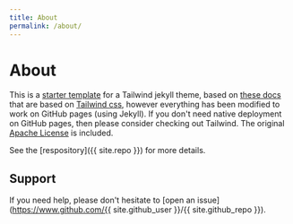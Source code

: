 ```yaml
---
title: About
permalink: /about/
---
```


# About

This is a [starter template](https://vsoch.github.com/tw-jekyll/) for a Tailwind jekyll theme, based
on [these docs](https://github.com/superfly/docs) that are based on [Tailwind css](https://tailwindcss.com/docs/installation),
however everything has been modified to work on GitHub pages (using Jekyll). If you don't need
native deployment on GitHub pages, then please consider checking out Tailwind. 
The original [Apache License](https://github.com/vsoch/tw-jekyll/tree/main/LICENSE) is included.

See the [respository]({{ site.repo }}) for more details.

## Support

If you need help, please don't hesitate to [open an issue](https://www.github.com/{{ site.github_user }}/{{ site.github_repo }}).

